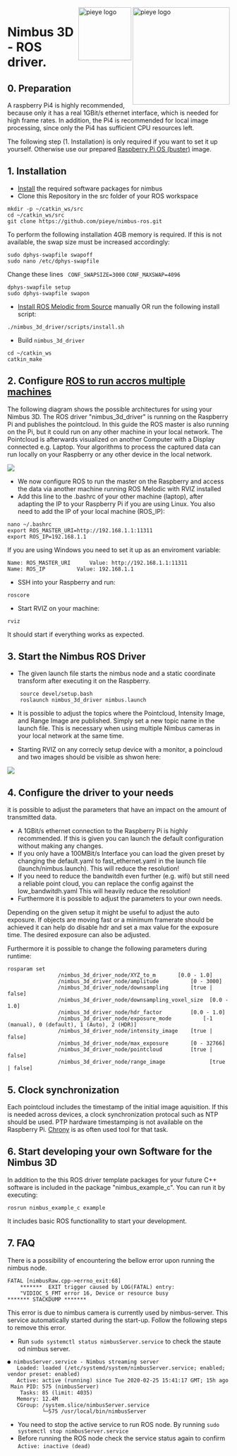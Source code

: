 <img src="./assets/PIEYE_Logo_RGB_POS.png" align="right" title="pieye logo" width="220" >
<img src="./assets/IWT.png" align="right" title="pieye logo" width="120" >

# Nimbus 3D - ROS driver.

## 0. Preparation
A raspberry Pi4 is highly recommended, because only it has a real 1GBit/s ethernet interface, which is needed for high frame rates. In addition, the Pi4 is recommended for local image processing, since only the Pi4 has sufficient CPU resources left.

The following step (1. Installation) is only required if you want to set it up yourself.
Otherwise use our prepared [Raspberry Pi OS (buster)](http://www.pieye.org) image.


## 1. Installation

* [Install](https://github.com/pieye/nimbus-userland) the required software packages for nimbus
* Clone this Repository in the src folder of your ROS workspace 
``` 
mkdir -p ~/catkin_ws/src
cd ~/catkin_ws/src
git clone https://github.com/pieye/nimbus-ros.git
``` 
To perform the following installation 4GB memory is required. If this is not available, the swap size must be increased accordingly:
``` 
sudo dphys-swapfile swapoff
sudo nano /etc/dphys-swapfile
``` 
Change these lines ``` CONF_SWAPSIZE=3000``` ```CONF_MAXSWAP=4096```
``` 
dphys-swapfile setup
sudo dphys-swapfile swapon
``` 

* [Install ROS Melodic from Source](http://wiki.ros.org/ROSberryPi/Installing%20ROS%20Melodic%20on%20the%20Raspberry%20Pi) manually OR run the following install script: 
``` 
./nimbus_3d_driver/scripts/install.sh
``` 
* Build `nimbus_3d_driver`
``` 
cd ~/catkin_ws
catkin_make
```
    
## 2. Configure [ROS to run accros multiple machines](http://wiki.ros.org/ROS/Tutorials/MultipleMachines)

The following diagram shows the possible architectures for using your Nimbus 3D. The ROS driver "nimbus_3d_driver" is running on the Raspberry Pi and publishes the pointcloud. In this guide the ROS master is also running  on the Pi, but it could run on any other machine in your local network. The Pointcloud is afterwards visualized on another Computer with a Display connected e.g. Laptop. Your algorithms to process the captured data can run locally on your Raspberry or any other device in the local network. 


<img src="./assets/nimbus_ros.png" align="center">


* We now configure ROS to run the master on the Raspberry and access the data via another machine running ROS Melodic with RVIZ installed
* Add this line to the .bashrc of your other machine (laptop), after adapting the IP to your Raspberry Pi if you are using Linux. You also need to add the IP of your local machine (ROS_IP):

```
nano ~/.bashrc
export ROS_MASTER_URI=http://192.168.1.1:11311
export ROS_IP=192.168.1.1
```
If you are using Windows you need to set it up as an enviroment variable:
```
Name: ROS_MASTER_URI      Value: http://192.168.1.1:11311
Name: ROS_IP      	  Value: 192.168.1.1
```
* SSH into your Raspberry and run:
```
roscore
```
* Start RVIZ on your machine:
```
rviz
```
It should start if everything works as expected.
    


## 3. Start the Nimbus ROS Driver
* The given launch file starts the nimbus node and a static coordinate transform after executing it on the Raspberry.
```
    source devel/setup.bash 
    roslaunch nimbus_3d_driver nimbus.launch
  ```  
* It is possible to adjust the topics where the Pointcloud, Intensity Image, and Range Image are published. Simply set a new topic name in the launch file. This is necessary when using multiple Nimbus cameras in your local network at the same time.

* Starting RVIZ on any correcly setup device with a monitor, a poincloud and two images should be visible as shwon here:
<img src="./assets/nimbus_ros.gif" align="center">


## 4. Configure the driver to your needs
it is possible to adjust the parameters that have an impact on the amount of transmitted data.
* A 1GBit/s ethernet connection to the Raspberry Pi is highly recommended. If this is given you can launch the default configuration without making any changes.
* If you only have a 100MBit/s Interface you can load the given preset by changing the default.yaml to fast_ethernet.yaml in the launch file (launch/nimbus.launch). This will reduce the resolution!
* If you need to reduce the bandwitdh even further (e.g. wifi) but still need a reliable point cloud, you can replace the config against the low_bandwitdh.yaml This will heavily reduce the resolution!
* Furthermore it is possible to adjust the parameters to your own needs.

Depending on the given setup it might be useful to adjust the auto exposure.
If objects are moving fast or a minimum framerate should be achieved it can help do disable hdr and set a max value for the exposure time. The desired exposure can also be adjusted.

Furthermore it is possible to change the following parameters during runtime:
```
rosparam set 
                /nimbus_3d_driver_node/XYZ_to_m		  [0.0 - 1.0]
                /nimbus_3d_driver_node/amplitude		  [0 - 3000]
                /nimbus_3d_driver_node/downsampling		  [true | false]
                /nimbus_3d_driver_node/downsampling_voxel_size  [0.0 - 1.0]
                /nimbus_3d_driver_node/hdr_factor		  [0.0 - 1.0]
                /nimbus_3d_driver_node/exposure_mode		  [-1 (manual), 0 (default), 1 (Auto), 2 (HDR)]
                /nimbus_3d_driver_node/intensity_image	  [true | false]
                /nimbus_3d_driver_node/max_exposure		  [0 - 32766]
                /nimbus_3d_driver_node/pointcloud		  [true | false]
                /nimbus_3d_driver_node/range_image              [true | false]
```

## 5. Clock synchronization
Each pointcloud includes the timestamp of the initial image aquisition. If this is needed across devices, a clock synchronization protocal such as NTP should be used. PTP hardware timestamping is not available on the Raspberry Pi. [Chrony](https://www.linuxtechi.com/sync-time-in-linux-server-using-chrony) is as often used tool for that task.


## 6. Start developing your own Software for the Nimbus 3D
In addition to the this ROS driver template packages for your future C++ software is included in the package "nimbus_example_c". You can run it by executing:
```
rosrun nimbus_example_c example
```
It includes basic ROS functionallity to start your development.

## 7. FAQ
There is a possibility of encountering the bellow error upon running the nimbus node.
```
FATAL [nimbusRaw.cpp->errno_exit:68]	
	*******	 EXIT trigger caused by LOG(FATAL) entry: 
	"VIDIOC_S_FMT error 16, Device or resource busy
*******	STACKDUMP *******
```
This error is due to nimbus camera is currently used by nimbus-server. This service automatically started during the start-up. Follow the following steps to remove this error.

* Run `sudo systemctl status nimbusServer.service` to check the staute od nimbus server. 
```
● nimbusServer.service - Nimbus streaming server
   Loaded: loaded (/etc/systemd/system/nimbusServer.service; enabled; vendor preset: enabled)
   Active: active (running) since Tue 2020-02-25 15:41:17 GMT; 15h ago
 Main PID: 575 (nimbusServer)
    Tasks: 85 (limit: 4035)
   Memory: 12.4M
   CGroup: /system.slice/nimbusServer.service
           └─575 /usr/local/bin/nimbusServer
``` 
* You need to stop the active service to run ROS node. By running 
`sudo systemctl stop nimbusServer.service`
* Before running the ROS node check the service status again to confirm  `Active: inactive (dead)`
